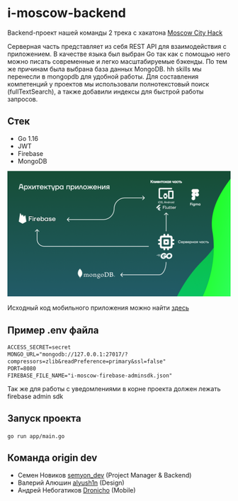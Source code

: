 # i-moscow-backend

Backend-проект нашей команды 2 трека с хакатона [Moscow City Hack](https://moscityhack.innoagency.ru/#main)

Серверная часть представляет из себя REST API для взаимодействия с приложением. В качестве языка был выбран Go так как с помощью него можно писать современные и легко масштабируемые бэкенды. По тем же причинам была выбрана база данных MongoDB. hh skills мы перенесли в mongopdb для удобной работы. Для составления компетенций у проектов мы использовали полнотекстовый поиск (fullTextSearch), а также добавили индексы для быстрой работы запросов.

## Стек

* Go 1.16
* JWT
* Firebase
* MongoDB

![](https://github.com/semyon-dev/i.moscow/blob/master/stack.png)

Исходный код мобильного приложения можно найти [здесь](https://github.com/Dronicho/moscow_hack) 

## Пример .env файла

```
ACCESS_SECRET=secret
MONGO_URL="mongodb://127.0.0.1:27017/?compressors=zlib&readPreference=primary&ssl=false"
PORT=8080
FIREBASE_FILE_NAME="i-moscow-firebase-adminsdk.json"
```

Так же для работы с уведомлениями в корне проекта должен лежать firebase admin sdk

## Запуск проекта

`go run app/main.go`

## Команда origin dev

* Семен Новиков [semyon_dev](https://github.com/semyon-dev) (Project Manager & Backend)
* Валерий Алюшин [alyush1n](https://github.com/alyush1n)  (Design)
* Андрей Небогатиков [Dronicho](https://github.com/Dronicho)  (Mobile)
